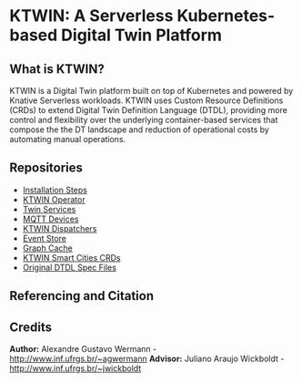 # KTWIN: A Serverless Kubernetes-based Digital Twin Platform

## What is KTWIN?

KTWIN is a Digital Twin platform built on top of Kubernetes and powered by Knative Serverless workloads. KTWIN uses Custom Resource Definitions (CRDs) to extend Digital Twin Definition Language (DTDL), providing more control and flexibility over the underlying container-based services that compose the the DT landscape and reduction of operational costs by automating manual operations.

## Repositories

- [Installation Steps](https://github.com/Open-Digital-Twin/ktwin-operator/tree/main/docs)
- [KTWIN Operator](https://github.com/Open-Digital-Twin/ktwin-operator)
- [Twin Services](https://github.com/Open-Digital-Twin/ktwin-smart-cities-services)
- [MQTT Devices](https://github.com/Open-Digital-Twin/ktwin-smart-cities-devices)
- [KTWIN Dispatchers](https://github.com/Open-Digital-Twin/ktwin-dispatchers)
- [Event Store](https://github.com/Open-Digital-Twin/ktwin-event-store)
- [Graph Cache](https://github.com/Open-Digital-Twin/ktwin-graph-cache)
- [KTWIN Smart Cities CRDs](https://github.com/Open-Digital-Twin/ktwin-smart-cities-devices)
- [Original DTDL Spec Files](https://github.com/Open-Digital-Twin/ktwin-opendigitaltwins-smartcities)

## Referencing and Citation

## Credits

**Author:** Alexandre Gustavo Wermann - http://www.inf.ufrgs.br/~agwermann
**Advisor:** Juliano Araujo Wickboldt - http://www.inf.ufrgs.br/~jwickboldt